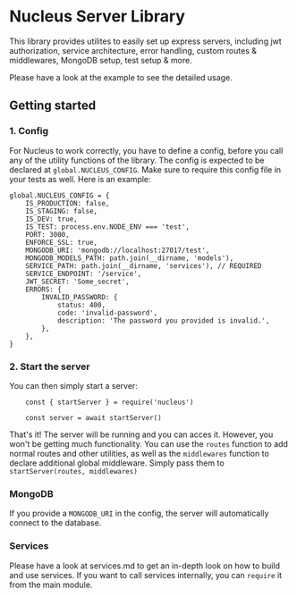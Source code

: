 # Nucleus Server Library

This library provides utilites to easily set up express servers, including jwt authorization, service architecture, error handling, custom routes & middlewares, MongoDB setup, test setup & more.

Please have a look at the example to see the detailed usage.

## Getting started

### 1. Config

For Nucleus to work correctly, you have to define a config, before you call any of the utility functions of the library. The config is expected to be declared at `global.NUCLEUS_CONFIG`. Make sure to require this config file in your tests as well. Here is an example:

```
global.NUCLEUS_CONFIG = {
    IS_PRODUCTION: false,
    IS_STAGING: false,
    IS_DEV: true,
    IS_TEST: process.env.NODE_ENV === 'test',
    PORT: 3000,
    ENFORCE_SSL: true,
    MONGODB_URI: 'mongodb://localhost:27017/test',
    MONGODB_MODELS_PATH: path.join(__dirname, 'models'),
    SERVICE_PATH: path.join(__dirname, 'services'), // REQUIRED
    SERVICE_ENDPOINT: '/service',
    JWT_SECRET: 'Some_secret',
    ERRORS: {
        INVALID_PASSWORD: {
            status: 400,
            code: 'invalid-password',
            description: 'The password you provided is invalid.',
        },
    },
}

```

### 2. Start the server

You can then simply start a server:

```
    const { startServer } = require('nucleus')

    const server = await startServer()
```

That's it! The server will be running and you can acces it. However, you won't be getting much functionality. You can use the `routes` function to add normal routes and other utilities, as well as the `middlewares` function to declare additional global middleware. Simply pass them to `startServer(routes, middlewares)`

### MongoDB

If you provide a `MONGODB_URI` in the config, the server will automatically connect to the database.

### Services

Please have a look at services.md to get an in-depth look on how to build and use services. If you want to call services internally, you can `require` it from the main module.
